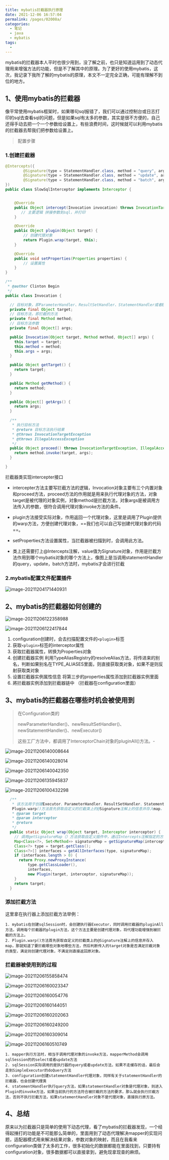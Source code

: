 ```yaml
---
title: mybatis拦截器执行原理
date: 2021-12-06 16:57:04
permalink: /pages/02008a/
categories:
  - 笔记
  - java
  - mybatis
tags:
  - 
---
```

mybatis的拦截器本人平时也很少用到，没了解之前，也只是知道运用到了动态代理用来增强方法的功能，但是不了解其中的原理。为了更好的使用mybatis，这次，我记录下我所了解的mybatis的原理，本文不一定完全正确，可能有理解不到位的地方。


## 1、使用mybatis的拦截器

像平常使用mybatis框架时，如果哪句sql报错了，我们可以通过控制台或日志打印的sql去查看sql的问题，但是如果sql有太多的参数，其实是很不方便的，自己还得手动去把一个一个参数给设置上，有些浪费时间，这时候就可以利用mybatis的拦截器去帮我们把参数给设置上。

> 配置步骤

### 1.创建拦截器

```java
@Intercepts({
        @Signature(type = StatementHandler.class, method = "query", args = {Statement.class, ResultHandler.class}),
        @Signature(type = StatementHandler.class, method = "update", args = {Statement.class}),
        @Signature(type = StatementHandler.class, method = "batch", args = {Statement.class})
})
public class SlowSqlInterceptor implements Interceptor {


    @Override
    public Object intercept(Invocation invocation) throws InvocationTargetException, IllegalAccessException {
       // 主要逻辑 拼接参数到sql，并打印
    }

    @Override
    public Object plugin(Object target) {
        // 创建代理对象
        return Plugin.wrap(target, this);
    }

    @Override
    public void setProperties(Properties properties) {
      	// 设置属性
    }
}
```

```java
/**
 * @author Clinton Begin
 */
public class Invocation {

  // 目标对象，即ParameterHandler、ResultSetHandler、StatementHandler或者Executor实例
  private final Object target;
  // 目标方法，即拦截的方法
  private final Method method;
  // 目标方法参数
  private final Object[] args;

  public Invocation(Object target, Method method, Object[] args) {
    this.target = target;
    this.method = method;
    this.args = args;
  }

  public Object getTarget() {
    return target;
  }

  public Method getMethod() {
    return method;
  }

  public Object[] getArgs() {
    return args;
  }

  /**
   * 执行目标方法
   * @return 目标方法执行结果
   * @throws InvocationTargetException
   * @throws IllegalAccessException
   */
  public Object proceed() throws InvocationTargetException, IllegalAccessException {
    return method.invoke(target, args);
  }

}
```

拦截器类实现intercepter接口

- intercepter方法主要写拦截方法的逻辑，Invocation对象主要有三个内置对象和proceed方法，proceed方法的作用就是用来执行代理对象的方法，对象target是被代理的对象实例，对象method是拦截方法，对象args是被调用方法传入的参数，很符合调用代理对象invoke方法的条件。

- plugin方法接受实际对象，作用返回一个代理对象，这里是调用了Plugin提供的warp方法，方便创建代理对象，==我们也可以自己写创建代理对象的代码==。

- setProperties方法设置属性，当拦截器被扫描到时，会调用此方法。
- 类上还需要打上@Intercepts注解，value值为Signature对象，作用是拦截方法作用到哪个mybatis对象的哪个方法上，像图上是当调用statementHandler的query，update，batch方法时，mybatis才会进行拦截

### 2.mybatis配置文件配置插件

![image-20211204171440931](https://img.ggball.top/image-20211204171440931.png)











## 2、mybatis的拦截器如何创建的

![image-20211206122358988](https://img.ggball.top/image-20211206122358988.png)

![image-20211206122417844](https://img.ggball.top/image-20211206122417844.png)

1. configuration创建时，会去扫描配置文件的`<plugin>`标签
2. 获取`<plugin>`标签的interceptor属性
3. 获取拦截器属性，转换为Properties对象
4. 创建拦截器实例 利用TypeAliasRegistry的resolveAlias方法，将传进来的别名，判断如果别名在TYPE_ALIASES里面，则直接获取类对象，如果不是则反射获取类对象
5. 设置拦截器实例属性信息 将第三步的properties属性添加到拦截器实例里面
6. 將拦截器实例添加到拦截器链中 （拦截器在configuration里面）





## 3、mybatis的拦截器在哪些时机会被使用到





> 在Configuration类的
>
> newParameterHandler()、newResultSetHandler()、newStatementHandler()、newExecutor()
>
> 这些工厂方法中，都调用了InterceptorChain对象的pluginAll()方法。-







![image-20211206140008644](https://img.ggball.top/image-20211206140008644.png)

![image-20211206140028014](https://img.ggball.top/image-20211206140028014.png)

![image-20211206140042350](https://img.ggball.top/image-20211206140042350.png)

![image-20211206135945837](https://img.ggball.top/image-20211206135945837.png)



![image-20211206100432298](https://img.ggball.top/image-20211206100432298.png)



```java
  /**
   * 该方法用于创建Executor、ParameterHandler、ResultSetHandler、StatementHandler的代理对象
   Plugin.warp()方法首先获取自定义的拦截类上的@Signature注解上的信息并存入map，那就知道了要拦截哪些对象地哪些方法，然后判断传入的target对象是否满足拦截对象的类型，满足则创建代理对象，不满足则直接返回原对象。
   * @param target
   * @param interceptor
   * @return
   */
  public static Object wrap(Object target, Interceptor interceptor) {
    // 调用getSignatureMap（）方法获取自定义插件中，通过Intercepts注解指定的方法
    Map<Class<?>, Set<Method>> signatureMap = getSignatureMap(interceptor);
    Class<?> type = target.getClass();
    Class<?>[] interfaces = getAllInterfaces(type, signatureMap);
    if (interfaces.length > 0) {
      return Proxy.newProxyInstance(
          type.getClassLoader(),
          interfaces,
          new Plugin(target, interceptor, signatureMap));
    }
    return target;
  }
```

### 添加拦截方法

这里拿在执行器上添加拦截方法举例：

 	1. mybatis在创建sqlSession时，会创建执行器Executor，同时调用拦截器的pluginAll方法，调用每个拦截器的plugin方法，这个方法主要是创建代理对象，将代理功能增强到被拦截的方法上。
 	2. Plugin.warp()方法首先获取自定义的拦截类上的@Signature注解上的信息并存入map，那就知道了要拦截哪些对象地哪些方法，然后判断传入的target对象是否满足拦截对象的类型，满足则创建代理对象，不满足则直接返回原对象。



### 拦截器被使用到的过程

![image-20211206155858474](https://img.ggball.top/image-20211206155858474.png)

![image-20211206160023347](https://img.ggball.top/image-20211206160023347.png)

![image-20211206160054776](https://img.ggball.top/image-20211206160054776.png)

![image-20211206160144051](https://img.ggball.top/image-20211206160144051.png)

![image-20211206160202063](https://img.ggball.top/image-20211206160202063.png)

![image-20211206160249200](https://img.ggball.top/image-20211206160249200.png)

![image-20211206160309014](https://img.ggball.top/image-20211206160309014.png)

![image-20211206160510749](https://img.ggball.top/image-20211206160510749.png)

 	1. mapper执行方法时，相当于调用代理对象的invoke方法，mapperMethod会调用sqlSession的的select或者update方法
 	2. sqlSession实际调用的是执行器的query或者update方法，如果不走缓存的话，最后会走到SimpleExecutor的doQuery方法
 	3. configuration创建statementHandler代理对象，同样有关于statementHandler的拦截器，也会创建代理类
 	4. statementHandler执行query方法，如果statementHandler对象是代理对象，则进入Plugin的invoke方法，如果当前执行的方法符合被拦截的方法的要求，那么就会执行拦截方法，否则不执行拦截方法，如果statementHandler对象不是代理对象，直接执行原方法。



## 4、总结

原来以为拦截器只是简单的使用下动态代理，看了mybatis的拦截器发现，一个经得起捶打的功能是不可能那么简单的，里面用到了动态代理解决mapper的实现问题，适配器模式用来解决结果对象，参数对象的映射，而且在我看来configuration类做了太多的工作，很多初始化的数据都能在里面找到，只要持有configuration对象，很多数据都可以直接拿到，避免现拿现查的麻烦。